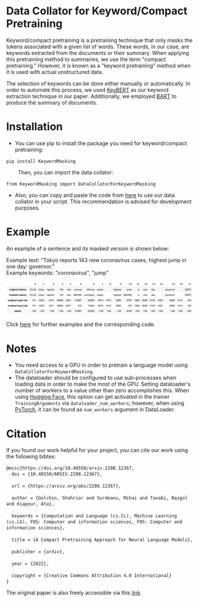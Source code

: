# Data Collator for Keyword/Compact Pretraining
Keyword/compact pretraining is a pretraining technique that only masks the tokens associated with a given list of words. These words, in our case, are keywords extracted from the documents or their summary. When applying this pretraining method to summaries, we use the term "compact pretraining." However, it is known as a "keyword pretraining" method when it is used with actual unstructured data.

The selection of keywords can be done either manually or automatically. In order to automate this process, we used [KeyBERT](https://github.com/MaartenGr/KeyBERT) as our keyword extraction technique in our paper. Additionally, we employed [BART](https://arxiv.org/abs/1910.13461) to produce the summary of documents.

# Installation
* You can use pip to install the package you need for keyword/compact pretraining:

```
pip install KeywordMasking
```

&nbsp;&nbsp;&nbsp;&nbsp;&nbsp;&nbsp;&nbsp;&nbsp;Then, you can import the data collator:

```
from KeywordMasking import DataCollatorForKeywordMasking
```

* Also, you can copy and paste the code from [here](https://github.com/shahriargolchin/compact-pretraining/tree/main/keyword-pretraining-code) to use our data collator in your script. This recommendation is advised for development purposes.

# Example
An example of a sentence and its masked version is shown below:

<p>Example text: "Tokyo reports 143 new coronavirus cases, highest jump in one day: governor."<br>
Example keywords: "coronavirus", "jump"</p>

![alt text](example_image.png)

Click [here](https://github.com/shahriargolchin/compact-pretraining/tree/main/examples) for further examples and the corresponding code.

# Notes
* You need access to a GPU in order to pretrain a language model using `DataCollatorForKeywordMasking`.
* The dataloader should be configured to use sub-processes when loading data in order to make the most of the GPU. Setting dataloader's number of workers to a value other than zero accomplishes this. When using [Hugging Face](https://huggingface.co/docs/transformers/main_classes/trainer), this option can get activated in the trainer `TrainingArguments` via `dataloader_num_workers`; however, when using [PyTorch](https://pytorch.org/docs/stable/data.html), it can be found as `num_workers` argument in DataLoader.

# Citation
If you found our work helpful for your project, you can cite our work using the following bibtex:
```
@misc{https://doi.org/10.48550/arxiv.2208.12367,
  doi = {10.48550/ARXIV.2208.12367},
  
  url = {https://arxiv.org/abs/2208.12367},
  
  author = {Golchin, Shahriar and Surdeanu, Mihai and Tavabi, Nazgol and Kiapour, Ata},
  
  keywords = {Computation and Language (cs.CL), Machine Learning (cs.LG), FOS: Computer and information sciences, FOS: Computer and information sciences},
  
  title = {A Compact Pretraining Approach for Neural Language Models},
  
  publisher = {arXiv},
  
  year = {2022},
  
  copyright = {Creative Commons Attribution 4.0 International}
}
```

The original paper is also freely accessible via this [link](https://arxiv.org/abs/2208.12367).
